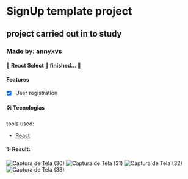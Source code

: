 # SignUp template project
## project carried out in to study

### Made by: annyxvs
 
####	🚧  React Select 🚀 finished...  🚧

#### Features

- [x] User registration

#### 🛠 Tecnologias

tools used:

- [React](https://pt-br.reactjs.org/)

#### ✨ Result:

![Captura de Tela (30)](https://user-images.githubusercontent.com/92173477/162341065-43594b28-9dc9-474e-95fa-30f20a082794.png)
![Captura de Tela (31)](https://user-images.githubusercontent.com/92173477/162341068-fc76e2e7-d59a-47f4-b5f5-20c642c15a3d.png)
![Captura de Tela (32)](https://user-images.githubusercontent.com/92173477/162341069-d4aa7fc0-7dfb-4508-a96a-ea0a1095a735.png)
![Captura de Tela (33)](https://user-images.githubusercontent.com/92173477/162341072-54c67f01-591f-446b-a6d9-29f34d7cf0a6.png)
